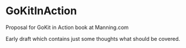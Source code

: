 # GoKitInAction
Proposal for GoKit in Action book at Manning.com

Early draft which contains just some thoughts what should be covered.
